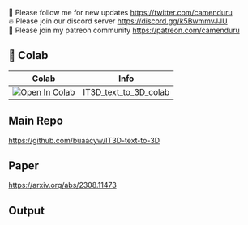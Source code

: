 🐣 Please follow me for new updates https://twitter.com/camenduru <br />
🔥 Please join our discord server https://discord.gg/k5BwmmvJJU <br />
🥳 Please join my patreon community https://patreon.com/camenduru <br />

## 🦒 Colab

| Colab | Info
| --- | --- |
[![Open In Colab](https://colab.research.google.com/assets/colab-badge.svg)](https://colab.research.google.com/github/camenduru/IT3D-text-to-3D-colab/blob/main/IT3D_text_to_3D_colab.ipynb) | IT3D_text_to_3D_colab

## Main Repo
https://github.com/buaacyw/IT3D-text-to-3D

## Paper
https://arxiv.org/abs/2308.11473

## Output


